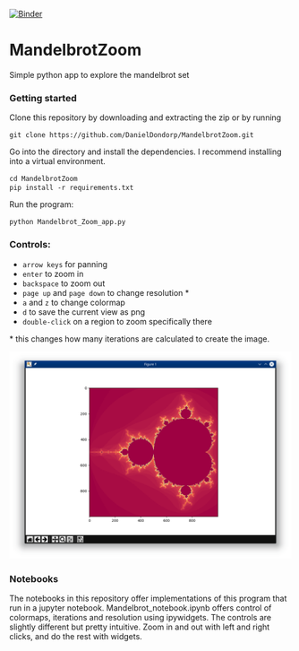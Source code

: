 [![Binder](https://mybinder.org/badge_logo.svg)](https://mybinder.org/v2/gh/DanielDondorp/MandelbrotZoom/master)


# MandelbrotZoom
Simple python app to explore the mandelbrot set

### Getting started

Clone this repository by downloading and extracting the zip or by running
```
git clone https://github.com/DanielDondorp/MandelbrotZoom.git
```
Go into the directory and install the dependencies. I recommend installing into a virtual environment.
``` 
cd MandelbrotZoom
pip install -r requirements.txt
```

Run the program:
```
python Mandelbrot_Zoom_app.py
```

### Controls:

* `arrow keys` for panning
* `enter` to zoom in
* `backspace` to zoom out
* `page up` and `page down` to change resolution \*
* `a` and `z` to change colormap
* `d` to save the current view as png
* `double-click` on a region to zoom specifically there

\* this changes how many iterations are calculated to create the image.

![example1](./examples/example1.png)


### Notebooks
The notebooks in this repository offer implementations of this program that run in a jupyter notebook. Mandelbrot_notebook.ipynb offers control of colormaps, iterations and resolution using ipywidgets. The controls are slightly different but pretty intuitive. Zoom in and out with left and right clicks, and do the rest with widgets.
